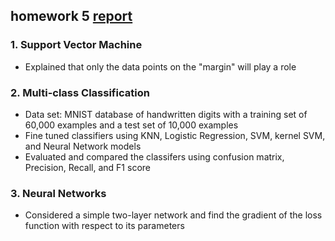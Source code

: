 ## homework 5 [ report ](https://github.com/sliao7/CSE6740_Computational_Data_Analysis/blob/main/homework5/Liao_Shasha_HW5_report.pdf) 
### 1. Support Vector Machine
* Explained that only the data points on the "margin" will play a role
### 2. Multi-class Classification
* Data set: MNIST database of handwritten digits with a training set of 60,000 examples and a test set of 10,000 examples
* Fine tuned classifiers using KNN, Logistic Regression, SVM, kernel SVM, and Neural Network models
* Evaluated and compared the classifers using confusion matrix, Precision, Recall, and F1 score
### 3. Neural Networks
* Considered a simple two-layer network and find the gradient of the loss function with respect to its parameters
